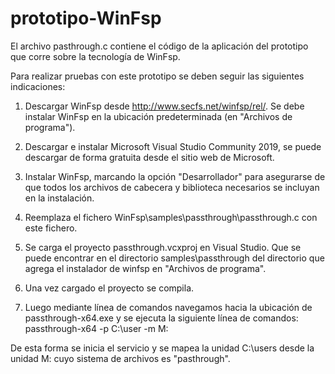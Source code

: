 # prototipo-WinFsp

El archivo pasthrough.c contiene el código de la aplicación del prototipo que corre sobre la tecnología de WinFsp.

Para realizar pruebas con este prototipo se deben seguir las siguientes indicaciones:

1. Descargar WinFsp desde http://www.secfs.net/winfsp/rel/. Se debe instalar WinFsp en la ubicación predeterminada (en "Archivos de programa").
2. Descargar e instalar Microsoft Visual Studio Community 2019, se puede descargar de forma gratuita desde el sitio web de Microsoft. 

3. Instalar WinFsp, marcando la opción "Desarrollador" para asegurarse de que todos los archivos de cabecera y biblioteca necesarios se incluyan en la instalación.

4. Reemplaza el fichero WinFsp\samples\passthrough\passthrough.c con este fichero.

5. Se carga el proyecto passthrough.vcxproj en Visual Studio.  Que se puede encontrar en el directorio samples\passthrough del directorio que agrega el instalador de winfsp en "Archivos de programa". 

6. Una vez cargado el proyecto se compila.

7. Luego mediante línea de comandos navegamos hacia la ubicación de passthrough-x64.exe y se ejecuta la siguiente línea de comandos:  passthrough-x64 -p C:\user -m M:

De esta forma se inicia el servicio y se mapea la unidad C:\users desde la unidad M: cuyo sistema de archivos es "pasthrough".


